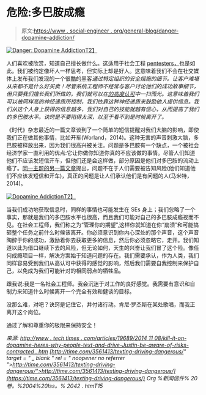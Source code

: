 # 危险:多巴胺成瘾

> 原文:[https://www . social-engineer . org/general-blog/danger-dopamine-addiction/](https://www.social-engineer.org/general-blog/danger-dopamine-addiction/)

[![Danger: Dopamine Addiction](../Images/3efa40edfb91188e82a467cc87989bbf.png)T2】](https://www.social-engineer.org/general-blog/danger-dopamine-addiction/attachment/il_340x270-600637724_m4jv/)

人们喜欢被欣赏，知道自己擅长做什么。这适用于社会工程 [pentesters，](https://www.social-engineer.org/framework/general-discussion/categories-social-engineers/penetration-testers/)也是如此。我们被约定像坏人一样思考，但实际上却是好人。这意味着我们不会在社交媒体上发布我们发现的一个很酷的黑客*通过特定组织的安全措施的细节。让客户难堪从来都不是什么好买卖！尽管系统工程师不经常与客户讨论他们的成功故事细节，但只要我们擅长我们所做的，我们就可以在[的高度认可](https://www.social-engineer.org/newsletter/Social-Engineer.Org%20Newsletter%20Vol.%2004%20Iss.%2042.htm)中一扫而光。这意味着我们可以被同样高的神经递质所控制，我们依靠这种神经递质来鼓励他人提供信息。我们从这个人身上获得的信息越多，我们对自己的技能就越有信心，从而提高了我们的多巴胺水平。诀窍是不要陷得太深，以至于看不到是时候离开了。*

《时代》杂志最近的一篇文章谈到了一个简单的短信提醒对我们大脑的影响，即使我们正在做其他事情，比如开车(Worland，2014)。这种无害的声音刺激大脑，多巴胺被释放出来，因为我们很高兴被关注。问题是多巴胺有一个缺点，一个被社会经济学家一直利用的优点:它让你做你知道你真的不应该做的事情。尽管人们知道他们不应该发短信开车，但他们还是会这样做，部分原因是他们对多巴胺的流动上瘾了。[同一主题的另一篇文章](http://www.techtimes.com/articles/19689/20141108/blame-it-on-dopamine-heres-why-people-text-and-drive-despite-being-aware-of-risks-involved.htm)提出，问题不在于人们需要被告知风险(他们知道他们不应该发短信和开车)，真正的问题是让人们承认他们是有问题的人(马米特，2014)。

[![ Dopamine Addiction](../Images/58bc7a63779f6a30441ae8ab01703109.png)T2】](https://www.social-engineer.org/general-blog/danger-dopamine-addiction/attachment/keep-calm-and-don-t-text-and-drive-4/)

当我们成功地获取信息时，同样的事情也可能发生在 SEs 身上；我们忽略了一个事实，那就是我们的多巴胺水平也很高，而且我们可能对自己的多巴胺成瘾视而不见。在社会工程师，我们称之为“管理你的期望”,这样你就知道在你“崩溃”和可能搞砸整个任务之前什么时候该离开。你必须意识到你内心深处的那个声音，这个声音陶醉于你的成功，激励着你去获取更多的信息，然后你必须忽略它，走开。我们知道以此为借口继续下去的风险，但无论如何，天生的兴奋让我们冒了这个险。像任何成瘾项目一样，解决方案始于知道问题的存在。我们需要承认，作为人类，我们同样容易受到我们从高认可中获得的感觉的影响，然后我们需要自我控制来保护自己，以免成为我们可能针对的相同弱点的牺牲品。

跟我说:我是一名社会工程师。我会沉迷于对工作的良好感觉。我需要有意识和自制力来知道什么时候离开一个完全有效和健谈的目标。

没那么难，对吧？诀窍是记住它，并付诸行动。肯尼·罗杰斯在某处歌唱，而我正离开这个岗位。

通过了解和尊重你的极限来保持安全！

*来源:*
*[http://www . tech times . com/articles/19689/2014 11 08/kill-it-on-dopamine-heres-why-people-text-and-drive-Justin-be-aware-of-risks-contracted . htm](http://www.techtimes.com/articles/19689/20141108/blame-it-on-dopamine-heres-why-people-text-and-drive-despite-being-aware-of-risks-involved.htm) *[http://time.com/3561413/texting-driving-dangerous/" target = " _ blank " rel = " noopener no referrer ">http://time.com/3561413/texting-driving-dangerous/">http://time.com/3561413/texting-driving-dangerous/](https://time.com/3561413/texting-driving-dangerous/)*
*Org %新闻信件% 20 卷。%2004%20Iss。% 2042 . htmT15**